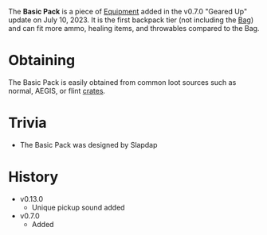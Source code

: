 The **Basic Pack** is a piece of [Equipment](/equipment) added in the v0.7.0 "Geared Up" update on July 10, 2023. It is the first backpack tier (not including the [Bag](/equipment/backpacks/bag)) and can fit more  ammo, healing items, and throwables compared to the Bag.

# Obtaining

The Basic Pack is easily obtained from common loot sources such as normal, AEGIS, or flint [crates](/obstacles/crates). 

# Trivia 

- The Basic Pack was designed by Slapdap

# History

 - v0.13.0
   - Unique pickup sound added 
 - v0.7.0
   - Added

